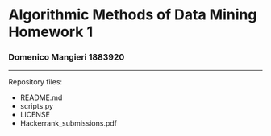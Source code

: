 # Algorithmic Methods of Data Mining Homework 1
### Domenico Mangieri 1883920
---
Repository files:
* README.md
* scripts.py
* LICENSE
* Hackerrank_submissions.pdf
